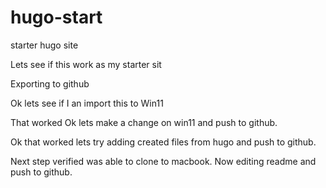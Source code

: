 # hugo-start
starter hugo site 

Lets see if this work as my starter sit 

Exporting to github

Ok lets see if I an import this to Win11

That worked Ok lets make a change on win11 and push to github.

Ok that worked lets try adding created files from hugo and push to github.

Next step verified was able to clone to macbook. Now editing readme and push to github. 
